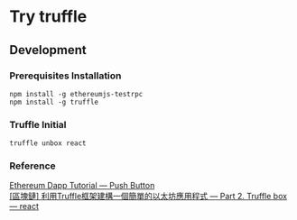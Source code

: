 # Try truffle

## Development

### Prerequisites Installation

`npm install -g ethereumjs-testrpc`  
`npm install -g truffle`  

### Truffle Initial

`truffle unbox react`  

### Reference

[Ethereum Dapp Tutorial — Push Button](https://medium.com/taipei-ethereum-meetup/ethereum-dapp-tutorial-push-button-cae3810086a4)  
[[區塊鏈] 利用Truffle框架建構一個簡單的以太坊應用程式 — Part 2. Truffle box — react](https://medium.com/@cwlai.unipattern/%E5%8D%80%E5%A1%8A%E9%8F%88-%E5%88%A9%E7%94%A8truffle%E6%A1%86%E6%9E%B6%E5%BB%BA%E6%A7%8B%E4%B8%80%E5%80%8B%E7%B0%A1%E5%96%AE%E7%9A%84%E4%BB%A5%E5%A4%AA%E5%9D%8A%E6%87%89%E7%94%A8%E7%A8%8B%E5%BC%8F-part-2-truffle-box-react-30e4de236439)  